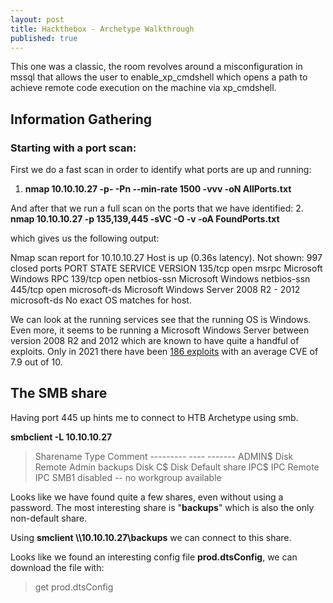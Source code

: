 ```yaml
---
layout: post
title: Hackthebox - Archetype Walkthrough
published: true
---
```

This one was a classic, the room revolves around a misconfiguration in mssql that allows the user to enable_xp_cmdshell which opens a path to achieve remote code execution on the machine via xp_cmdshell.

## Information Gathering

### Starting with a port scan:
First we do a fast scan in order to identify what ports are up and running:
1. **nmap 10.10.10.27 -p- -Pn --min-rate 1500 -vvv -oN AllPorts.txt**

And after that we run a full scan on the ports that we have identified:
2. **nmap 10.10.10.27 -p 135,139,445 -sVC -O -v -oA FoundPorts.txt**

which gives us the following output:

> 
Nmap scan report for 10.10.10.27
Host is up (0.36s latency).
Not shown: 997 closed ports
PORT    STATE SERVICE      VERSION
135/tcp open  msrpc        Microsoft Windows RPC
139/tcp open  netbios-ssn  Microsoft Windows netbios-ssn
445/tcp open  microsoft-ds Microsoft Windows Server 2008 R2 - 2012 microsoft-ds
No exact OS matches for host.

We can look at the running services see that the running OS is Windows. Even more, it seems to be running a Microsoft Windows Server between version 2008 R2 and 2012 which are known to have quite a handful of exploits. Only in 2021 there have been [186 exploits](https://stack.watch/product/microsoft/windows-server-2008/#:~:text=In%202021%20there%20have%20been,had%20382%20security%20vulnerabilities%20published.&text=However%2C%20the%20average%20CVE%20base,2021%20is%20greater%20by%200.42.) with an average CVE of 7.9 out of 10.

## The SMB share

Having port 445 up hints me to connect to HTB Archetype using smb.

**smbclient -L 10.10.10.27**
> Sharename       Type      Comment
    ---------       ----      -------
    ADMIN$          Disk      Remote Admin
    backups         Disk
    C$              Disk      Default share
    IPC$            IPC       Remote IPC
SMB1 disabled -- no workgroup available

Looks like we have found quite a few shares, even without using a password.
The most interesting share is "**backups**" which is also the only non-default share.

Using **smclient \\\\10.10.10.27\\backups** we can connect to this share.

Looks like we found an interesting config file **prod.dtsConfig**, we can download the file with: 
> get prod.dtsConfig